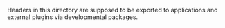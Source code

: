 Headers in this directory are supposed to be exported to applications and external plugins via developmental packages.
